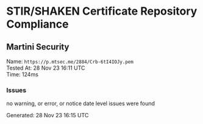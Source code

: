 # STIR/SHAKEN Certificate Repository Compliance

## Martini Security

Name: `https://p.mtsec.me/2884/Crb-6tI4IOJy.pem`\
Tested At: 28 Nov 23 16:11 UTC\
Time: 124ms

### Issues

no warning, or error, or notice date level issues were found

Generated: 28 Nov 23 16:15 UTC
